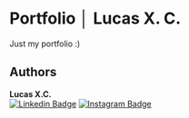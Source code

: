 # Portfolio │ Lucas X. C.


Just my portfolio :)



## Authors
**Lucas X.C.** 
<br>
[![Linkedin Badge](https://img.shields.io/badge/-LinkedIn-black?style=flat-square&logo=Linkedin&logoColor=white)](https://www.linkedin.com/in/lucasxchagas/)
[![Instagram Badge](https://img.shields.io/badge/-Instagram-black?style=flat-square&logo=Instagram&logoColor=white)](https://www.instagram.com/lucasxchagas/)
